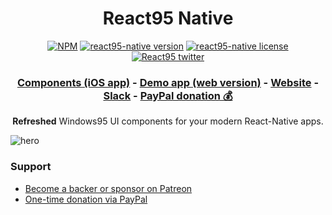 <h1 align="center">React95 Native</h1>

<p align="center">
  <a href="https://www.npmjs.com/package/react95-native"><img src="https://flat.badgen.net/npm/dt/react95-native" alt="NPM" /></a>
  <a href="https://www.npmjs.com/package/react95-native"><img src="https://flat.badgen.net/npm/v/react95-native" alt="react95-native version" /></a>
  <a href="https://www.npmjs.com/package/react95-native"><img src="https://flat.badgen.net/npm/license/react95-native" alt="react95-native license" /></a>
  <a href="https://twitter.com/intent/follow?screen_name=react95_io"><img src="https://img.shields.io/twitter/follow/react95_io" alt="React95 twitter" /></a>
</p>
<h3 align="center">
  <a href="https://apps.apple.com/tr/app/react95-native/id1553479159">Components (iOS app)</a> -
  <a href="https://coins95.web.app/">Demo app (web version)</a> -
  <a href="https://react95.io/">Website</a> -
  <a href="https://join.slack.com/t/react95/shared_invite/enQtOTA1NzEyNjAyNTc4LWYxZjU3NWRiMWJlMGJiMjhkNzE2MDA3ZmZjZDc1YmY0ODdlZjMwZDA1NWJiYWExYmY1NTJmNmE4OWVjNWFhMTE">Slack</a> -
  <a href="https://www.paypal.me/react95">PayPal donation 💰</a>
</h3>
<p align="center">
  <b>Refreshed</b> Windows95 UI components for your modern React-Native apps.</p>

![hero](https://user-images.githubusercontent.com/28541613/152637028-eb445b2a-32cd-4672-bf75-3f3904123637.png)

### Support

- [Become a backer or sponsor on Patreon](https://www.patreon.com/arturbien)
- [One-time donation via PayPal](https://www.paypal.me/react95)
